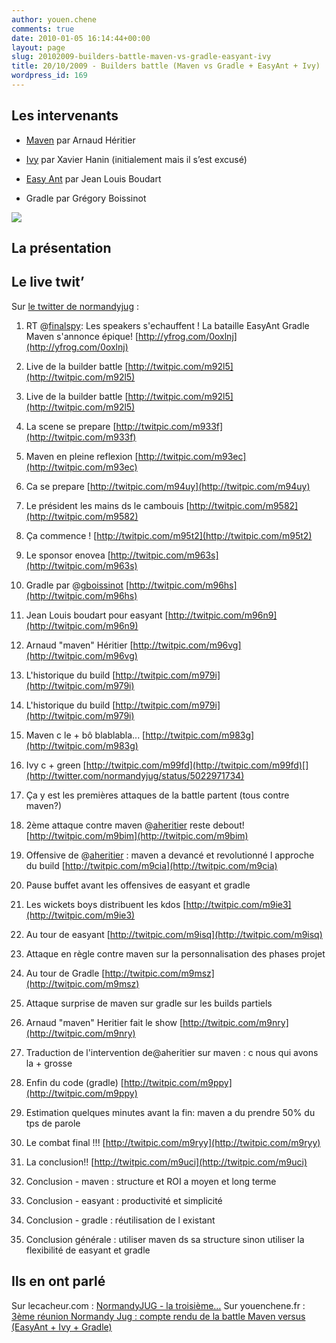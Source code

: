 ```yaml
---
author: youen.chene
comments: true
date: 2010-01-05 16:14:44+00:00
layout: page
slug: 20102009-builders-battle-maven-vs-gradle-easyant-ivy
title: 20/10/2009 - Builders battle (Maven vs Gradle + EasyAnt + Ivy)
wordpress_id: 169
---
```


## Les intervenants






  * [Maven](http://maven.apache.org/) par Arnaud Héritier


  * [Ivy](http://ant.apache.org/ivy/) par Xavier Hanin (initialement mais il s’est excusé)


  * [Easy Ant](http://www.easyant.org/) par Jean Louis Boudart


  * Gradle par Grégory Boissinot


[![](http://4.bp.blogspot.com/_7LQ1EXHnw30/Su6ShsNJ8HI/AAAAAAAADRY/NM_2f1UAvUM/s400/37375467.jpg)](http://4.bp.blogspot.com/_7LQ1EXHnw30/Su6ShsNJ8HI/AAAAAAAADRY/NM_2f1UAvUM/s1600-h/37375467.jpg)


## La présentation






## Le live twit’


Sur [le twitter de   normandyjug](http://twitter.com/normandyjug) :



	
  1. RT @[finalspy](http://twitter.com/finalspy): Les speakers s'echauffent ! La bataille EasyAnt Gradle Maven s'annonce épique! [http://yfrog.com/0oxlnj](http://yfrog.com/0oxlnj)

	
  2. Live de la builder battle [http://twitpic.com/m92l5](http://twitpic.com/m92l5)

	
  3. Live de la builder battle [http://twitpic.com/m92l5](http://twitpic.com/m92l5)

	
  4. La scene se prepare [http://twitpic.com/m933f](http://twitpic.com/m933f)

	
  5. Maven en pleine reflexion [http://twitpic.com/m93ec](http://twitpic.com/m93ec)

	
  6. Ca se prepare [http://twitpic.com/m94uy](http://twitpic.com/m94uy)

	
  7. Le président les mains ds le cambouis [http://twitpic.com/m9582](http://twitpic.com/m9582)

	
  8. Ça commence ! [http://twitpic.com/m95t2](http://twitpic.com/m95t2)

	
  9. Le sponsor enovea [http://twitpic.com/m963s](http://twitpic.com/m963s)

	
  10. Gradle par @[gboissinot](http://twitter.com/gboissinot) [http://twitpic.com/m96hs](http://twitpic.com/m96hs)

	
  11. Jean Louis boudart pour easyant [http://twitpic.com/m96n9](http://twitpic.com/m96n9)

	
  12. Arnaud "maven" Héritier [http://twitpic.com/m96vg](http://twitpic.com/m96vg)

	
  13. L'historique du build [http://twitpic.com/m979i](http://twitpic.com/m979i)

	
  14. L'historique du build [http://twitpic.com/m979i](http://twitpic.com/m979i)

	
  15. Maven c le + bô blablabla... [http://twitpic.com/m983g](http://twitpic.com/m983g)

	
  16. Ivy c + green [http://twitpic.com/m99fd](http://twitpic.com/m99fd)[](http://twitter.com/normandyjug/status/5022971734)

	
  17. Ça y est les premières attaques de la battle partent (tous contre maven?)

	
  18. 2ème attaque contre maven @[aheritier](http://twitter.com/aheritier) reste debout! [http://twitpic.com/m9bim](http://twitpic.com/m9bim)

	
  19. Offensive de @[aheritier](http://twitter.com/aheritier) : maven a devancé et revolutionné l approche du build [http://twitpic.com/m9cia](http://twitpic.com/m9cia)

	
  20. Pause buffet avant les offensives de easyant et gradle

	
  21. Les wickets boys distribuent les kdos [http://twitpic.com/m9ie3](http://twitpic.com/m9ie3)

	
  22. Au tour de easyant [http://twitpic.com/m9isq](http://twitpic.com/m9isq)

	
  23. Attaque en règle contre maven sur la personnalisation des phases projet

	
  24. Au tour de Gradle [http://twitpic.com/m9msz](http://twitpic.com/m9msz)

	
  25. Attaque surprise de maven sur gradle sur les builds partiels

	
  26. Arnaud "maven" Heritier fait le show [http://twitpic.com/m9nry](http://twitpic.com/m9nry)

	
  27. Traduction de l'intervention de@aheritier sur maven : c nous qui avons la + grosse

	
  28. Enfin du code (gradle) [http://twitpic.com/m9ppy](http://twitpic.com/m9ppy)

	
  29. Estimation quelques minutes avant la fin: maven a du prendre 50% du tps de parole

	
  30. Le combat final !!! [http://twitpic.com/m9ryy](http://twitpic.com/m9ryy)

	
  31. La conclusion!! [http://twitpic.com/m9uci](http://twitpic.com/m9uci)

	
  32. Conclusion - maven : structure et ROI a moyen et long terme

	
  33. Conclusion - easyant : productivité et simplicité

	
  34. Conclusion - gradle : réutilisation de l existant

	
  35. Conclusion générale : utiliser maven ds sa structure sinon utiliser la flexibilité de easyant et gradle





## Ils en ont parlé


Sur lecacheur.com : [NormandyJUG - la troisième…](http://blog.lecacheur.com/2009/12/17/normandyjug-la-troisieme/)
Sur youenchene.fr : [3ème réunion Normandy Jug : compte rendu de la battle Maven versus (EasyAnt + Ivy + Gradle)](http://www.youenchene.fr/2009/11/3eme-reunion-normandy-jug-compte-rendu.html)
